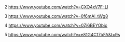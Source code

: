 2 https://www.youtube.com/watch?v=CXO4xV7F-LI


3 https://www.youtube.com/watch?v=0f6mAI_tWg8


4 https://www.youtube.com/watch?v=0Zj6BEYObio


5 https://www.youtube.com/watch?v=e81G4C17bFA&t=9s
